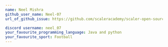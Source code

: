 ```yaml
---
name: Neel Mishra
github_user_name: Neel-07
url_of_github_issue: https://github.com/scaleracademy/scaler-open-source-september-challenge/issues/194

discord username: neel_07
your_favourite_programming_language: Java and python
your_favourite_sport: Football
---
```

